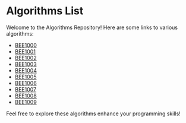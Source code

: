 # Algorithms List

Welcome to the Algorithms Repository! Here are some links to various algorithms:

- [BEE1000](https://www.beecrowd.com.br/judge/pt/problems/view/1000)
- [BEE1001](https://www.beecrowd.com.br/judge/pt/problems/view/1001)
- [BEE1002](https://www.beecrowd.com.br/judge/pt/problems/view/1002)
- [BEE1003](https://www.beecrowd.com.br/judge/pt/problems/view/1003)
- [BEE1004](https://www.beecrowd.com.br/judge/pt/problems/view/1004)
- [BEE1005](https://www.beecrowd.com.br/judge/pt/problems/view/1005)
- [BEE1006](https://www.beecrowd.com.br/judge/pt/problems/view/1006)
- [BEE1007](https://www.beecrowd.com.br/judge/pt/problems/view/1007)
- [BEE1008](https://www.beecrowd.com.br/judge/pt/problems/view/1008)
- [BEE1009](https://www.beecrowd.com.br/judge/pt/problems/view/1009)

Feel free to explore these algorithms enhance your programming skills!